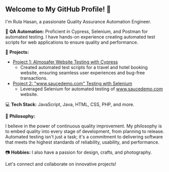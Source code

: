
<!--
**Rula-Banat/Rula-Banat** is a ✨ _special_ ✨ repository because its `README.md` (this file) appears on your GitHub profile.

Here are some ideas to get you started:

- 🔭 I’m currently working on ...
- 🌱 I’m currently learning ...
- 👯 I’m looking to collaborate on ...
- 🤔 I’m looking for help with ...
- 💬 Ask me about ...
- 📫 How to reach me: ...
- 😄 Pronouns: ...
- ⚡ Fun fact: ...
-->
## Welcome to My GitHub Profile! 👋

I'm Rula Hasan, a passionate Quality Assurance Automation Engineer. 

🤖 **QA Automation:** Proficient in Cypress, Selenium, and Postman for automated testing. I have hands-on experience creating automated test scripts for web applications to ensure quality and performance.

💼 **Projects:**
- [Project 1: Almosafer Website Testing with Cypress](https://github.com/Rula-Banat/almosafer-testing)
  - Created automated test scripts for a travel and hotel booking website, ensuring seamless user experiences and bug-free transactions.
- [Project 2: "www.saucedemo.com" Testing with Selenium](https://github.com/Rula-Banat/testing-project1)
  - Leveraged Selenium for automated testing of www.saucedemo.com website.
 

💻 **Tech Stack:** JavaScript, Java, HTML, CSS, PHP, and more.

🌟 **Philosophy:** 

I believe in the power of continuous quality improvement. My philosophy is to embed quality into every stage of development, from planning to release. Automated testing isn't just a task; it's a commitment to delivering software that meets the highest standards of reliability, usability, and performance.

📷 **Hobbies:** I also have a passion for design, crafts, and photography.

Let's connect and collaborate on innovative projects!


